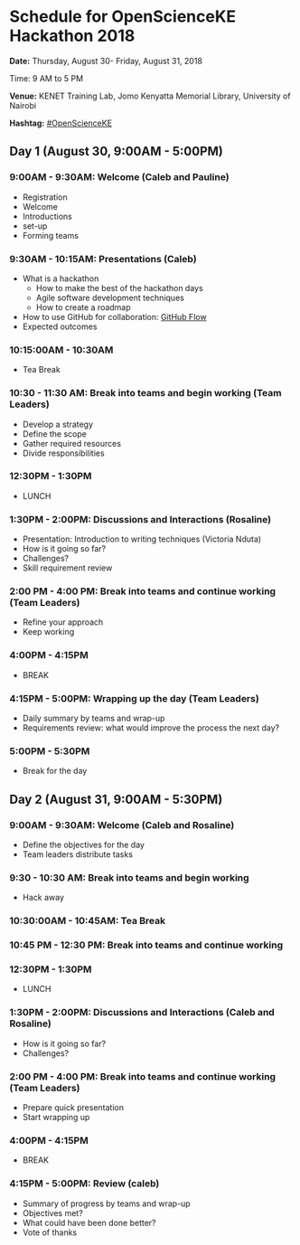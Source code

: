 # Schedule for OpenScienceKE Hackathon 2018

**Date:** Thursday, August 30- Friday, August 31, 2018

Time: 9 AM to 5 PM

**Venue:** KENET Training Lab, Jomo Kenyatta Memorial Library, University of Nairobi

**Hashtag:** [#OpenScienceKE](https://twitter.com/hashtag/OpenScienceKe?src=hash)

## Day 1 (August 30, 9:00AM - 5:00PM)

### 9:00AM - 9:30AM: Welcome (Caleb and Pauline)
* Registration
* Welcome
* Introductions
* set-up
* Forming teams

### 9:30AM - 10:15AM: Presentations (Caleb)
* What is a hackathon
  - How to make the best of the hackathon days
  - Agile  software development techniques
  - How to create a roadmap
* How to use GitHub for collaboration: [GitHub Flow](https://guides.github.com/introduction/flow/)
* Expected outcomes

### 10:15:00AM - 10:30AM
* Tea Break

### 10:30 - 11:30 AM: Break into teams and begin working (Team Leaders)
* Develop a strategy
* Define the scope
* Gather required resources
* Divide responsibilities

### 12:30PM - 1:30PM
* LUNCH

### 1:30PM - 2:00PM: Discussions and Interactions (Rosaline)
* Presentation: Introduction to writing techniques (Victoria Nduta)
* How is it going so far?
* Challenges?
* Skill requirement review

### 2:00 PM - 4:00 PM: Break into teams and continue working (Team Leaders)
* Refine your approach
* Keep working

### 4:00PM - 4:15PM
* BREAK

### 4:15PM - 5:00PM: Wrapping up the day (Team Leaders)
* Daily summary by teams and wrap-up
* Requirements review: what would improve the process the next day?

### 5:00PM - 5:30PM
* Break for the day


## Day 2 (August 31, 9:00AM - 5:30PM)
### 9:00AM - 9:30AM: Welcome (Caleb and Rosaline)
* Define the objectives for the day
* Team leaders distribute tasks

### 9:30 - 10:30 AM: Break into teams and begin working
* Hack away

### 10:30:00AM - 10:45AM: Tea Break

### 10:45 PM - 12:30 PM: Break into teams and continue working

### 12:30PM - 1:30PM
* LUNCH

### 1:30PM - 2:00PM: Discussions and Interactions (Caleb and Rosaline)
* How is it going so far?
* Challenges?

### 2:00 PM - 4:00 PM: Break into teams and continue working (Team Leaders)
* Prepare quick presentation
* Start wrapping up

### 4:00PM - 4:15PM
* BREAK

### 4:15PM - 5:00PM: Review (caleb)
* Summary of progress by teams and wrap-up
* Objectives met?
* What could have been done better?
* Vote of thanks
